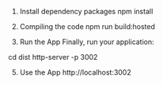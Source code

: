 1. Install dependency packages
npm install

2. Compiling the code
npm run build:hosted

3. Run the App
Finally, run your application:

cd dist
http-server -p 3002

5. Use the App
http://localhost:3002